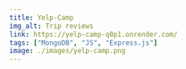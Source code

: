 ```yaml
---
title: Yelp-Camp
img_alt: Trip reviews
link: https://yelp-camp-q0p1.onrender.com/
tags: ["MongoDB", "JS", "Express.js"]
image: ./images/yelp-camp.png
---
```

